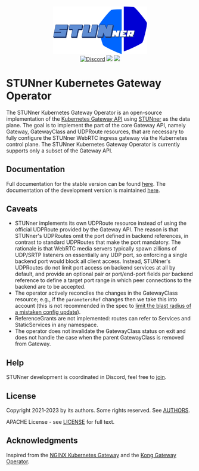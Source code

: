 <p align="center">
  <img alt="STUNner", src="doc/stunner.svg" width="50%" height="50%"></br>
  <a href="https://discord.gg/DyPgEsbwzc" alt="Discord">
    <img alt="Discord" src="https://img.shields.io/discord/945255818494902282" /></a>
  <a href="https://hub.docker.com/repository/docker/l7mp/stunner-gateway-operator" alt="Docker pulls">
    <img src="https://img.shields.io/docker/pulls/l7mp/stunner-gateway-operator" /></a>
  <a href="https://github.com/negativefeast/stunner-gateway-operator/blob/main/LICENSE" alt="MIT">
    <img src="https://img.shields.io/github/license/l7mp/stunner-gateway-operator" /></a>
</p>

# STUNner Kubernetes Gateway Operator

The STUNner Kubernetes Gateway Operator is an open-source implementation of the [Kubernetes Gateway API](https://gateway-api.sigs.k8s.io) using [STUNner](https://github.com/l7mp/stunner) as the data plane. The goal is to implement the part of the core Gateway API, namely Gateway, GatewayClass and UDPRoute resources, that are necessary to fully configure the STUNner WebRTC ingress gateway via the Kubernetes control plane. The STUNner Kubernetes Gateway Operator is currently supports only a subset of the Gateway API.

## Documentation

Full documentation for the stable version can be found [here](https://docs.l7mp.io/en/stable). The documentation of the development version is maintained [here](https://github.com/l7mp/stunner/blob/main/docs/README.md).

## Caveats

* STUNner implements its own UDPRoute resource instead of using the official UDPRoute provided by the Gateway API. The reason is that STUNner's UDPRoutes omit the port defined in backend references, in contrast to standard UDPRoutes that make the port mandatory. The rationale is that WebRTC media servers typically spawn zillions of UDP/SRTP listeners on essentially any UDP port, so enforcing a single backend port would block all client access. Instead, STUNner's UDPRoutes do not limit port access on backend services at all by default, and provide an optional pair or port/end-port fields per backend reference to define a target port range in which peer connections to the backend are to be accepted.
* The operator actively reconciles the changes in the GatewayClass resource; e.g., if the `parametersRef` changes then we take this into account (this is not recommended in the spec to [limit the blast radius of a mistaken config update](https://gateway-api.sigs.k8s.io/v1alpha2/references/spec/#gateway.networking.k8s.io/v1alpha2.GatewayClassSpec)).
* ReferenceGrants are not implemented: routes can refer to Services and StaticServices in any namespace.
* The operator does not invalidate the GatewayClass status on exit and does not handle the case when the parent GatewayClass is removed from Gateway.

## Help

STUNner development is coordinated in Discord, feel free to [join](https://discord.gg/DyPgEsbwzc).

## License

Copyright 2021-2023 by its authors. Some rights reserved. See [AUTHORS](https://github.com/l7mp/stunner/blob/main/AUTHORS).

APACHE License - see [LICENSE](/LICENSE) for full text.

## Acknowledgments

Inspired from the [NGINX Kubernetes Gateway](https://github.com/nginxinc/nginx-kubernetes-gateway) and the [Kong Gateway Operator](https://github.com/Kong/gateway-operator).

